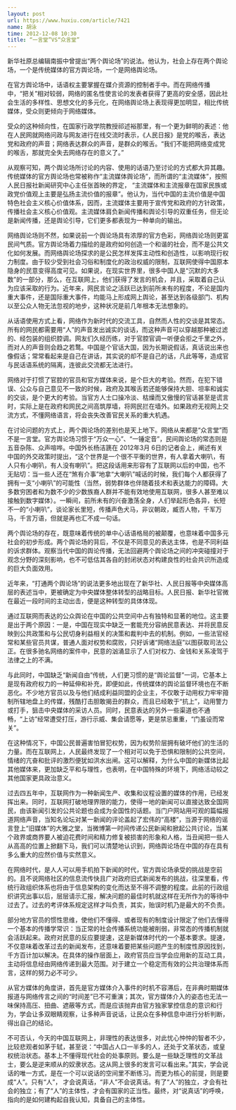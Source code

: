 ```yaml
---
layout: post
url: https://www.huxiu.com/article/7421
name: 胡泳
time: 2012-12-08 10:30
title: “一言堂”VS“众言堂”
---
```

新华社原总编辑南振中曾提出“两个舆论场”的说法。他认为，社会上存在两个舆论场，一个是传统媒体的官方舆论场，一个是网络舆论场。

在官方舆论场中，话语权主要掌握在媒介资源的控制者手中。而在网络传播中，“把关”相对较弱，网络的匿名性使言论的发表者获得了更高的安全感，因此社会生活的多样性、思想文化的多元化，在网络舆论场上表现得更加明显，相比传统媒体，受众则更倾向于网络媒体。

受众的这种倾向性，在国家行政学院教授祁述裕那里，有一个更为鲜明的表述：他在人民网就网络问政与网友进行在线交流时表示，《人民日报》是党的喉舌，表达党和政府的声音；网络表达群众的声音，是群众的喉舌。“我们不能把网络变成党的喉舌，那就完全失去网络存在的意义了。”

从观察可知，两个舆论场所讨论的内容、使用的话语乃至讨论的方式都大异其趣。传统媒体的官方舆论场也常被称作“主流媒体舆论场”，而所谓的“主流媒体”，按照人民日报社新闻研究中心主任张首映的界定， “主流媒体和主流报章在国家民族或政党价值观上主要是弘扬主流价值的报章”。他认为，当代中国的主流价值是中国特色社会主义核心价值体系，因而，主流媒体主要用于宣传党和政府的方针政策，传播社会主义核心价值观。主流媒体肩负新闻传播和舆论引导的双重任务，但无论是新闻传播，还是舆论引导，它们更多都表现为一种单向的输出。

网络舆论场则不然，如果说前一个舆论场具有浓厚的官方色彩，网络舆论场则更富民间气质。官方舆论场着力描绘的是政府如何创造一个和谐的社会，而不是公共文化如何发展。而网络舆论场探求的是公民怎样发挥主动性和创造性，以影响现行权力制度。由于较少受到社会习俗和制度化的政治权威的限制，互联网使得中国原本隐身的民意变得高度可见。如果说，在现实世界里，很多中国人是“沉默的大多数”的一部分，那么，在互联网上，他们获得了发言的机会，并且，采取着自己认为应该采取的行为。近年来，网民言论之活跃已达到前所未有的程度，不论是国内重大事件，还是国际重大事件，均能马上形成网上舆论，甚至达到各级部门、机构以至公众人物无法忽视的地步，这种状况是前几年根本无法想象的。

从话语使用方式上看，网络作为新时代的交流工具，自然而人性的交谈是其常态。所有的网民都需要用“人”的声音发出诚实的谈话，而这种声音可以穿越那种被过滤的、经包装的组织腔调。网友们久经历练，对于官腔官调一听便会拒之千里之外，而对人的声音则会趋之若鹜。中国是个官话大国，因为长期说假话，真话说出来也像假话；常常看起来是自己在讲话，其实说的却不是自己的话，凡此等等，造成官与民话语系统的隔离，连彼此交流都无法进行。

网络对于打惯了官腔的官员和官方媒体来说，是个巨大的考验。然而，在犯下错误、公众与自己意见不一致的时候，政府及其喉舌若还能够保持大胆、坦率和诚实的交谈，是个更大的考验。当官方人士口操冷淡、枯燥而又傲慢的官话甚至是谎言时，实际上是在政府和网民之间高筑厚墙，将网民拦在墙外。如果政府无视网上交流方式，不懂网络语言，将会丧失改善官民关系的重大机遇。

在讨论问题的方式上，两个舆论场的差别也是天上地下。网络从来都是“众言堂”而不是一言堂。官方舆论场习惯于“万众一心”、“一锤定音”，民间舆论场的常态则是五音杂陈、众声喧哗。中国外长杨洁篪在 2012年3月 6日的记者会上，阐述有关中国的外交政策时提出，“这个世界是一个很不平衡的世界，有人拿着大喇叭，有人只有小喇叭，有人没有喇叭”。把这段话用来形容有了互联网以后的中国，也不无贴切：当一些人还在“煞有介事”地拿“大喇叭”喊话的时候，我们每个人都获得了拥有一支“小喇叭”的可能性（当然，弱势群体也伴随着技术和表达能力的障碍。大多数穷困者和为数不少的少数族裔人群并不能有效地使用互联网，很多人甚至难以接触到数字媒体）。一瞬间，前所未有的兴奋激荡全身，人们举起形色各异，长短不一的“小喇叭”，谈论家长里短，传播声色犬马，非议朝政，臧否人物，千军万马，千言万语，但就是再也汇不成一句话。

两个舆论场的存在，既意味着传统的单中心话语格局的被颠覆，也意味着中国多元社会的初步形成。两个舆论场的背后，不仅是不同意见的表达主体，也是不同利益的诉求群体。观察当代中国的舆论传播，无法回避两个舆论场之间的冲突碰撞对于观念分野的深刻影响，也不可低估其各自的封闭状态对构建良性的社会共识所造成的巨大负面效用。

近年来，“打通两个舆论场”的说法更多地出现在了新华社、人民日报等中央媒体高层的表述当中，更被确定为中央媒体整体转型的战略目标。人民日报、新华社官微在最近一段时间的主动出击，便是这种转型的具体体现。

通过互联网而表达的公众舆论在中国的公共空间中占有独特和显著的地位。这主要是出于两个原因：一是，中国在现实中缺乏一套能充分容纳民意表达、并将民意反映到公共政策和与公民切身利益相关的决策和裁判中去的机制。例如，一些法官经常和某些官员共谋，普通人面对权势和腐败，只好诉诸“网络法庭”以图获取司法公正。在很多驰名网络的案件中，民意的汹涌显示了人们对权力、金钱和关系凌驾于法律之上的不满。

与此同时，中国缺乏“新闻自由”传统，人们更习惯的是“舆论监督”一词，它基本上是现有政府权力的一种延伸和补充，即便如此，传统媒体的舆论监督环境也在不断恶化。不少地方官员以及与他们结成利益同盟的企业主，不仅敢于动用权力牢牢箝制所辖地盘上的传媒，残酷打击胆敢揭丑的群众，而且已经敢于“抗上”，动用警力或打手，狙击中央媒体的采访人员。同时，民意表达的另外一些渠道也不通畅，“上访”经常遭受打压，游行示威、集会请愿等，更是禁忌重重，“门虽设而常关”。

在这种情况下，中国公民普遍害怕冒犯权势，因为权势阶层拥有破坏他们的生活的力量。而在互联网上，人民最终发现了一个相对可以免于恐惧和限制的公共空间，情绪的亢奋和批评的激烈便犹如洪水出闸。这可以解释，为什么中国的新媒体比起其他媒体来，更加缺乏平和与理性，也表明，在中国特殊的环境下，网络活动较之其他国家更具政治意义。

过去四五年中，互联网作为一种新闻生产、收集和议程设置的媒体的作用，已经发挥出来。同时，互联网打破地理界限的能力，使得一地的新闻可以直接达致全国网民，由该新闻引发的公共论题也会成为全国性的话题。当门户网站用可观的篇幅报道网络声音，当知名论坛对某一新闻的评论盖起了宏伟的“高楼”，当源于网络的谣言登上“旧媒体”的大雅之堂，当微博第一时间传递公民新闻和掀起公共讨论，当某个政界或商界要人被迫花费时间和精力修复被损害的形象和人格，当丑闻把一些人从高高的位置上掀翻下马，我们可以清楚地认识到，网络舆论场在中国的存在具有多么重大的应然价值与实然意义。

在网络时代，是人人可以用手机拍下新闻的时代，官方舆论场承受的挑战是空前的。且不说网络社区的信息流传快且广对政府旧式新闻发布的挑战，往深里看，传统行政组织体系也将由于信息架构的变化而达至不得不调整的程度。此前的行政组织讲究出事以后，层层请示汇报，解决问题的最佳时机就这样在无所作为的等待中过去了。过去的考评体系规定这样才叫负责，其实，贻误时机乃是最大的不负责。

部分地方官员的惯性思维，使他们不懂得、或者现有的制度设计限定了他们去懂得一个基本的传播学常识：当正常的社会传播系统功能被削弱，非常态的传播机制就会活跃起来。政府对民意的反应要提速，这是新媒体时代的一个基本要求。提速，不仅意味着改革过去的新闻发布，还意味着要把某些问题产生的制度性原因找到，千方百计加以解决。在具体的操作层面上，政府官员应当学会应用新的互动工具，主动将信息经由网络传递到最大范围。对于建立一个稳定而有效的公共治理体系而言，这样的努力必不可少。

从官方媒体的角度讲，首先是官方媒体介入事件的时机不容滞后，在非典时期媒体报道与网络传言之间的“时间差”已不可重演；其次，官方媒体介入的姿态也无法一味保持高压、扭曲、遮蔽等方式，而是应该抛弃由官方独家掌控信息的意识和行为，学会让多双眼睛观察，让多种声音说话，让民众在多种信息中进行分析判断，得出自己的结论。

不可否认，今天的中国互联网上，非理性的表达很多，对此忧心忡忡的智者不少，比较悲观者如茅于轼，甚至说：“中国占人口一半多的人，还处于文革状态，或皇权统治状态。基本上不懂得现代社会的处事原则。要么是一些缺乏理性的文革战士，要么是逆来顺从的奴隶状态。这从网上很多的发言可以看出来。”其实，学会说话的唯一方式，是在一个可以说话的空间里不断练习。而更为核心的前提，则是要成“人”。只有“人”， 才会说真话，“非人”不会说真话。有了“人”的独立，才会有社会的独立；有了“人”的主体性，才会有国家的正当性。最终，对“说真话”的呼唤，指向的是如何建构起自我认知，具备自己的主体性。

